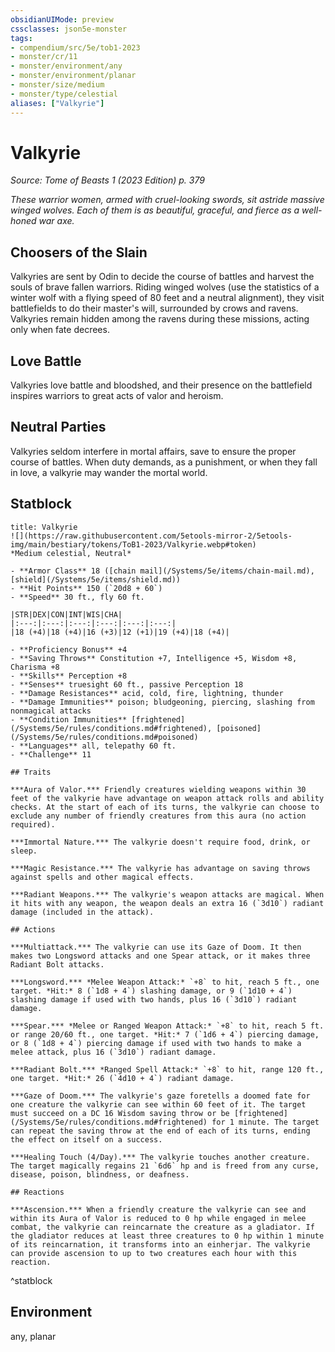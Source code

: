 ```yaml
---
obsidianUIMode: preview
cssclasses: json5e-monster
tags:
- compendium/src/5e/tob1-2023
- monster/cr/11
- monster/environment/any
- monster/environment/planar
- monster/size/medium
- monster/type/celestial
aliases: ["Valkyrie"]
---
```

# Valkyrie
*Source: Tome of Beasts 1 (2023 Edition) p. 379*  

*These warrior women, armed with cruel-looking swords, sit astride massive winged wolves. Each of them is as beautiful, graceful, and fierce as a well-honed war axe.*

## Choosers of the Slain

Valkyries are sent by Odin to decide the course of battles and harvest the souls of brave fallen warriors. Riding winged wolves (use the statistics of a winter wolf with a flying speed of 80 feet and a neutral alignment), they visit battlefields to do their master's will, surrounded by crows and ravens. Valkyries remain hidden among the ravens during these missions, acting only when fate decrees.

## Love Battle

Valkyries love battle and bloodshed, and their presence on the battlefield inspires warriors to great acts of valor and heroism.

## Neutral Parties

Valkyries seldom interfere in mortal affairs, save to ensure the proper course of battles. When duty demands, as a punishment, or when they fall in love, a valkyrie may wander the mortal world.

## Statblock

```ad-statblock
title: Valkyrie
![](https://raw.githubusercontent.com/5etools-mirror-2/5etools-img/main/bestiary/tokens/ToB1-2023/Valkyrie.webp#token)
*Medium celestial, Neutral*

- **Armor Class** 18 ([chain mail](/Systems/5e/items/chain-mail.md), [shield](/Systems/5e/items/shield.md))
- **Hit Points** 150 (`20d8 + 60`)
- **Speed** 30 ft., fly 60 ft.

|STR|DEX|CON|INT|WIS|CHA|
|:---:|:---:|:---:|:---:|:---:|:---:|
|18 (+4)|18 (+4)|16 (+3)|12 (+1)|19 (+4)|18 (+4)|

- **Proficiency Bonus** +4
- **Saving Throws** Constitution +7, Intelligence +5, Wisdom +8, Charisma +8
- **Skills** Perception +8
- **Senses** truesight 60 ft., passive Perception 18
- **Damage Resistances** acid, cold, fire, lightning, thunder
- **Damage Immunities** poison; bludgeoning, piercing, slashing from nonmagical attacks
- **Condition Immunities** [frightened](/Systems/5e/rules/conditions.md#frightened), [poisoned](/Systems/5e/rules/conditions.md#poisoned)
- **Languages** all, telepathy 60 ft.
- **Challenge** 11

## Traits

***Aura of Valor.*** Friendly creatures wielding weapons within 30 feet of the valkyrie have advantage on weapon attack rolls and ability checks. At the start of each of its turns, the valkyrie can choose to exclude any number of friendly creatures from this aura (no action required).

***Immortal Nature.*** The valkyrie doesn't require food, drink, or sleep.

***Magic Resistance.*** The valkyrie has advantage on saving throws against spells and other magical effects.

***Radiant Weapons.*** The valkyrie's weapon attacks are magical. When it hits with any weapon, the weapon deals an extra 16 (`3d10`) radiant damage (included in the attack).

## Actions

***Multiattack.*** The valkyrie can use its Gaze of Doom. It then makes two Longsword attacks and one Spear attack, or it makes three Radiant Bolt attacks.

***Longsword.*** *Melee Weapon Attack:* `+8` to hit, reach 5 ft., one target. *Hit:* 8 (`1d8 + 4`) slashing damage, or 9 (`1d10 + 4`) slashing damage if used with two hands, plus 16 (`3d10`) radiant damage.

***Spear.*** *Melee or Ranged Weapon Attack:* `+8` to hit, reach 5 ft. or range 20/60 ft., one target. *Hit:* 7 (`1d6 + 4`) piercing damage, or 8 (`1d8 + 4`) piercing damage if used with two hands to make a melee attack, plus 16 (`3d10`) radiant damage.

***Radiant Bolt.*** *Ranged Spell Attack:* `+8` to hit, range 120 ft., one target. *Hit:* 26 (`4d10 + 4`) radiant damage.

***Gaze of Doom.*** The valkyrie's gaze foretells a doomed fate for one creature the valkyrie can see within 60 feet of it. The target must succeed on a DC 16 Wisdom saving throw or be [frightened](/Systems/5e/rules/conditions.md#frightened) for 1 minute. The target can repeat the saving throw at the end of each of its turns, ending the effect on itself on a success.

***Healing Touch (4/Day).*** The valkyrie touches another creature. The target magically regains 21 `6d6` hp and is freed from any curse, disease, poison, blindness, or deafness.

## Reactions

***Ascension.*** When a friendly creature the valkyrie can see and within its Aura of Valor is reduced to 0 hp while engaged in melee combat, the valkyrie can reincarnate the creature as a gladiator. If the gladiator reduces at least three creatures to 0 hp within 1 minute of its reincarnation, it transforms into an einherjar. The valkyrie can provide ascension to up to two creatures each hour with this reaction.
```
^statblock

## Environment

any, planar